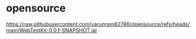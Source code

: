 # opensource

https://raw.githubusercontent.com/varunram82786/opensource/refs/heads/main/WebTestKit-0.0.1-SNAPSHOT.jar

